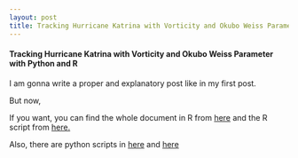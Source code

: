 ```yaml
---
layout: post
title: Tracking Hurricane Katrina with Vorticity and Okubo Weiss Parameter with Python and R
---
```


#### **Tracking Hurricane Katrina with Vorticity and Okubo Weiss Parameter with Python and R**

I am gonna write a proper and explanatory post like in my first post. 

But now,

If you want, you can find the whole document in R from [here](https://github.com/merihbozbura/merihbozbura.github.io/blob/master/files/Katrina.pdf) and the R script from [here.](https://github.com/merihbozbura/merihbozbura.github.io/blob/master/files/Script-katrina-R.pdf)

Also, there are python scripts in [here](https://github.com/merihbozbura/merihbozbura.github.io/blob/master/files/netcdf_functions.py) and [here](https://github.com/merihbozbura/merihbozbura.github.io/blob/master/files/katrina-python.py)


